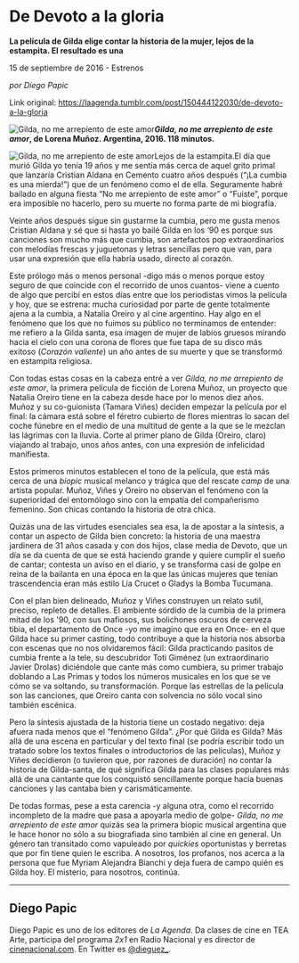 # De Devoto a la gloria

**La película de Gilda elige contar la historia de la mujer, lejos de la estampita. El resultado es una**

15 de septiembre de 2016 - Estrenos

_por Diego Papic_

Link original: https://laagenda.tumblr.com/post/150444122030/de-devoto-a-la-gloria

![Gilda, no me arrepiento de este amor](https://64.media.tumblr.com/28872a2b346f741916d88c4ffd48e7bd/tumblr_inline_pk0nxuURIp1t6q87u_500.jpg)***Gilda, no me arrepiento de este amor*, de Lorena Muñoz. Argentina, 2016. 118 minutos.**

![Gilda, no me arrepiento de este amor](https://64.media.tumblr.com/28872a2b346f741916d88c4ffd48e7bd/tumblr_inline_pk0nxuURIp1t6q87u_500.jpg)Lejos de la estampita.El día que murió Gilda yo tenía 19 años y me sentía más cerca de aquel grito primal que lanzaría Cristian Aldana en Cemento cuatro años después (“¡La cumbia es una mierda!”) que de un fenómeno como el de ella. Seguramente habré bailado en alguna fiesta “No me arrepiento de este amor” o “Fuiste”, porque era imposible no hacerlo, pero su muerte no forma parte de mi biografía.

Veinte años después sigue sin gustarme la cumbia, pero me gusta menos Cristian Aldana y sé que si hasta yo bailé Gilda en los ‘90 es porque sus canciones son mucho más que cumbia, son artefactos pop extraordinarios con melodías frescas y juguetonas y letras sencillas pero que van, para usar una expresión que ella habría usado, directo al corazón.

Este prólogo más o menos personal -digo más o menos porque estoy seguro de que coincide con el recorrido de unos cuantos- viene a cuento de algo que percibí en estos días entre que los periodistas vimos la película y hoy, que se estrena: mucha curiosidad por parte de gente totalmente ajena a la cumbia, a Natalia Oreiro y al cine argentino. Hay algo en el fenómeno que los que no fuimos su público no terminamos de entender: me refiero a la Gilda santa, esa imagen de mujer de labios gruesos mirando hacia el cielo con una corona de flores que fue tapa de su disco más exitoso (*Corazón valiente*) un año antes de su muerte y que se transformó en estampita religiosa.

Con todas estas cosas en la cabeza entré a ver *Gilda, no me arrepiento de este amor*, la primera película de ficción de Lorena Muñoz, un proyecto que Natalia Oreiro tiene en la cabeza desde hace por lo menos diez años. Muñoz y su co-guionista (Tamara Viñes) deciden empezar la película por el final: la cámara está sobre el féretro cubierto de flores mientras lo sacan del coche fúnebre en el medio de una multitud de gente a la que se le mezclan las lágrimas con la lluvia. Corte al primer plano de Gilda (Oreiro, claro) viajando al trabajo, unos años antes, con una expresión de infelicidad manifiesta.

Estos primeros minutos establecen el tono de la película, que está más cerca de una *biopic* musical melanco y trágica que del rescate *camp* de una artista popular. Muñoz, Viñes y Oreiro no observan el fenómeno con la superioridad del entomólogo sino con la empatía del compañerismo femenino. Son chicas contando la historia de otra chica.

Quizás una de las virtudes esenciales sea esa, la de apostar a la síntesis, a contar un aspecto de Gilda bien concreto: la historia de una maestra jardinera de 31 años casada y con dos hijos, clase media de Devoto, que un día se da cuenta de que se está haciendo grande y quiere cumplir el sueño de cantar; contesta un aviso en el diario, y se transforma casi de golpe en reina de la bailanta en una época en la que las únicas mujeres que tenían trascendencia eran más estilo Lía Crucet o Gladys la Bomba Tucumana.

Con el plan bien delineado, Muñoz y Viñes construyen un relato sutil, preciso, repleto de detalles. El ambiente sórdido de la cumbia de la primera mitad de los '90, con sus mafiosos, sus bolichones oscuros de cerveza tibia, el departamento de Once -yo me imagino que era en Once- en el que Gilda hace su primer casting, todo contribuye a que la historia nos absorba con escenas que no nos olvidaremos fácil: Gilda practicando pasitos de cumbia frente a la tele, su descubridor Toti Giménez (un extraordinario Javier Drolas) diciéndole que cante más como cumbiera, su primer trabajo doblando a Las Primas y todos los números musicales en los que se ve cómo se va soltando, su transformación. Porque las estrellas de la película son las canciones, que Oreiro canta con solvencia no sólo vocal sino también escénica.

Pero la síntesis ajustada de la historia tiene un costado negativo: deja afuera nada menos que el “fenómeno Gilda”. ¿Por qué Gilda es Gilda? Más allá de una escena en particular y del texto final (se podría escribir todo un tratado sobre los textos finales o introductorios de las películas), Muñoz y Viñes decidieron (o tuvieron que, por razones de duración) no contar la historia de Gilda-santa, de qué significa Gilda para las clases populares más allá de una cantante que los conquistó sencillamente porque hacía buenas canciones y las cantaba bien y carismáticamente.

De todas formas, pese a esta carencia -y alguna otra, como el recorrido incompleto de la madre que pasa a apoyarla medio de golpe- *Gilda, no me arrepiento de este amor* quizás sea la primera biopic musical argentina que le hace honor no sólo a su biografiada sino también al cine en general. Un género tan transitado como vapuleado por *quickies* oportunistas y berretas que por fin tiene quien le escriba. A nosotros, los profanos, nos acerca a la persona que fue Myriam Alejandra Bianchi y deja fuera de campo quién es Gilda hoy. El misterio, para nosotros, continúa.

  




---

 Diego Papic
------------

 Diego Papic es uno de los editores de *La Agenda*. Da clases de cine en TEA Arte, participa del programa *2x1* en Radio Nacional y es director de [cinenacional.com](http://www.cinenacional.com/). En Twitter es [@dieguez\_](https://twitter.com/dieguez_). 

